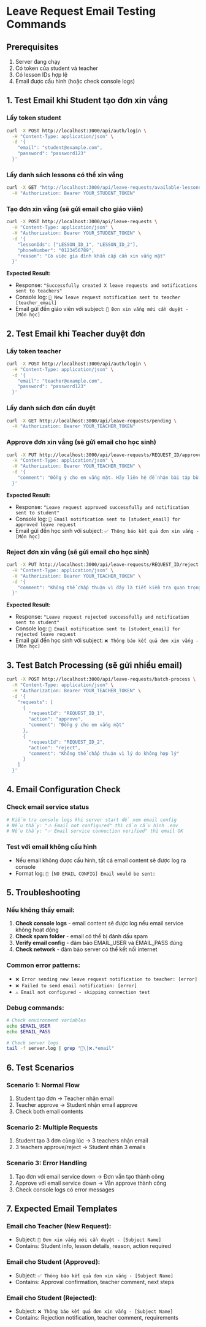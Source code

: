 # Leave Request Email Testing Commands

## Prerequisites
1. Server đang chạy
2. Có token của student và teacher
3. Có lesson IDs hợp lệ
4. Email được cấu hình (hoặc check console logs)

## 1. Test Email khi Student tạo đơn xin vắng

### Lấy token student
```bash
curl -X POST http://localhost:3000/api/auth/login \
  -H "Content-Type: application/json" \
  -d '{
    "email": "student@example.com",
    "password": "password123"
  }'
```

### Lấy danh sách lessons có thể xin vắng
```bash
curl -X GET "http://localhost:3000/api/leave-requests/available-lessons?startDate=2024-12-01&endDate=2024-12-31" \
  -H "Authorization: Bearer YOUR_STUDENT_TOKEN"
```

### Tạo đơn xin vắng (sẽ gửi email cho giáo viên)
```bash
curl -X POST http://localhost:3000/api/leave-requests \
  -H "Content-Type: application/json" \
  -H "Authorization: Bearer YOUR_STUDENT_TOKEN" \
  -d '{
    "lessonIds": ["LESSON_ID_1", "LESSON_ID_2"],
    "phoneNumber": "0123456789",
    "reason": "Có việc gia đình khẩn cấp cần xin vắng mặt"
  }'
```

**Expected Result:**
- Response: `"Successfully created X leave requests and notifications sent to teachers"`
- Console log: `📧 New leave request notification sent to teacher [teacher_email]`
- Email gửi đến giáo viên với subject: `📝 Đơn xin vắng mới cần duyệt - [Môn học]`

## 2. Test Email khi Teacher duyệt đơn

### Lấy token teacher
```bash
curl -X POST http://localhost:3000/api/auth/login \
  -H "Content-Type: application/json" \
  -d '{
    "email": "teacher@example.com",
    "password": "password123"
  }'
```

### Lấy danh sách đơn cần duyệt
```bash
curl -X GET http://localhost:3000/api/leave-requests/pending \
  -H "Authorization: Bearer YOUR_TEACHER_TOKEN"
```

### Approve đơn xin vắng (sẽ gửi email cho học sinh)
```bash
curl -X PUT http://localhost:3000/api/leave-requests/REQUEST_ID/approve \
  -H "Content-Type: application/json" \
  -H "Authorization: Bearer YOUR_TEACHER_TOKEN" \
  -d '{
    "comment": "Đồng ý cho em vắng mặt. Hãy liên hệ để nhận bài tập bù."
  }'
```

**Expected Result:**
- Response: `"Leave request approved successfully and notification sent to student"`
- Console log: `📧 Email notification sent to [student_email] for approved leave request`
- Email gửi đến học sinh với subject: `✅ Thông báo kết quả đơn xin vắng - [Môn học]`

### Reject đơn xin vắng (sẽ gửi email cho học sinh)
```bash
curl -X PUT http://localhost:3000/api/leave-requests/REQUEST_ID/reject \
  -H "Content-Type: application/json" \
  -H "Authorization: Bearer YOUR_TEACHER_TOKEN" \
  -d '{
    "comment": "Không thể chấp thuận vì đây là tiết kiểm tra quan trọng."
  }'
```

**Expected Result:**
- Response: `"Leave request rejected successfully and notification sent to student"`
- Console log: `📧 Email notification sent to [student_email] for rejected leave request`
- Email gửi đến học sinh với subject: `❌ Thông báo kết quả đơn xin vắng - [Môn học]`

## 3. Test Batch Processing (sẽ gửi nhiều email)

```bash
curl -X POST http://localhost:3000/api/leave-requests/batch-process \
  -H "Content-Type: application/json" \
  -H "Authorization: Bearer YOUR_TEACHER_TOKEN" \
  -d '{
    "requests": [
      {
        "requestId": "REQUEST_ID_1",
        "action": "approve",
        "comment": "Đồng ý cho em vắng mặt"
      },
      {
        "requestId": "REQUEST_ID_2", 
        "action": "reject",
        "comment": "Không thể chấp thuận vì lý do không hợp lý"
      }
    ]
  }'
```

## 4. Email Configuration Check

### Check email service status
```bash
# Kiểm tra console logs khi server start để xem email config
# Nếu thấy: "⚠️ Email not configured" thì cần cấu hình .env
# Nếu thấy: "✅ Email service connection verified" thì email OK
```

### Test với email không cấu hình
- Nếu email không được cấu hình, tất cả email content sẽ được log ra console
- Format log: `📧 [NO EMAIL CONFIG] Email would be sent:`

## 5. Troubleshooting

### Nếu không thấy email:
1. **Check console logs** - email content sẽ được log nếu email service không hoạt động
2. **Check spam folder** - email có thể bị đánh dấu spam
3. **Verify email config** - đảm bảo EMAIL_USER và EMAIL_PASS đúng
4. **Check network** - đảm bảo server có thể kết nối internet

### Common error patterns:
- `❌ Error sending new leave request notification to teacher: [error]`
- `❌ Failed to send email notification: [error]`
- `⚠️ Email not configured - skipping connection test`

### Debug commands:
```bash
# Check environment variables
echo $EMAIL_USER
echo $EMAIL_PASS

# Check server logs
tail -f server.log | grep "📧\|❌.*email"
```

## 6. Test Scenarios

### Scenario 1: Normal Flow
1. Student tạo đơn → Teacher nhận email
2. Teacher approve → Student nhận email approve
3. Check both email contents

### Scenario 2: Multiple Requests
1. Student tạo 3 đơn cùng lúc → 3 teachers nhận email
2. 3 teachers approve/reject → Student nhận 3 emails

### Scenario 3: Error Handling
1. Tạo đơn với email service down → Đơn vẫn tạo thành công
2. Approve với email service down → Vẫn approve thành công
3. Check console logs có error messages

## 7. Expected Email Templates

### Email cho Teacher (New Request):
- Subject: `📝 Đơn xin vắng mới cần duyệt - [Subject Name]`
- Contains: Student info, lesson details, reason, action required

### Email cho Student (Approved):
- Subject: `✅ Thông báo kết quả đơn xin vắng - [Subject Name]`
- Contains: Approval confirmation, teacher comment, next steps

### Email cho Student (Rejected):
- Subject: `❌ Thông báo kết quả đơn xin vắng - [Subject Name]`
- Contains: Rejection notification, teacher comment, requirements 